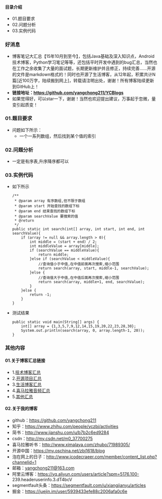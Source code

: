 #### 目录介绍
- 01.题目要求
- 02.问题分析
- 03.实例代码



### 好消息
- 博客笔记大汇总【15年10月到至今】，包括Java基础及深入知识点，Android技术博客，Python学习笔记等等，还包括平时开发中遇到的bug汇总，当然也在工作之余收集了大量的面试题，长期更新维护并且修正，持续完善……开源的文件是markdown格式的！同时也开源了生活博客，从12年起，积累共计N篇[近100万字，陆续搬到网上]，转载请注明出处，谢谢！所有博客陆续更新到GitHub上！
- **链接地址：https://github.com/yangchong211/YCBlogs**
- 如果觉得好，可以star一下，谢谢！当然也欢迎提出建议，万事起于忽微，量变引起质变！



### 01.题目要求
- 问题如下所示：
    - 一个一系列数组，然后找到某个值的索引




### 02.问题分析
- 一定是有序表,升序降序都可以


### 03.实例代码
- 如下所示
    ```
    /**
     * @param array 有序数组,但不限于数组
     * @param start 开始查找的数组下标
     * @param end 结束查找的数组下标
     * @param searchValue 要搜索的值
     * @return
     */
    public static int search(int[] array, int start, int end, int searchValue){
        if (array != null && array.length > 0){
            int middle = (start + end) / 2;
            int middleValue = array[middle];
            if (searchValue == middleValue){
                return middle;
            }else if (searchValue < middleValue){
                //查询值小于中值,在中值前面再次搜索,缩小范围
                return search(array, start, middle-1, searchValue);
            }else {
                //查询值大于中值,在中值后面再次搜索,缩小范围
                return search(array, middle+1, end, searchValue);
            }
        }else {
            return -1;
        }
    }
    ```
- 测试结果
    ```
    public static void main(String[] args) {
        int[] array = {1,3,5,7,9,12,14,15,19,20,22,23,28,30};
        System.out.println(search(array, 0, array.length-1, 20));
    }
    ```



### 其他内容
#### 01.关于博客汇总链接
- 1.[技术博客汇总](https://www.jianshu.com/p/614cb839182c)
- 2.[开源项目汇总](https://blog.csdn.net/m0_37700275/article/details/80863574)
- 3.[生活博客汇总](https://blog.csdn.net/m0_37700275/article/details/79832978)
- 4.[喜马拉雅音频汇总](https://www.jianshu.com/p/f665de16d1eb)
- 5.[其他汇总](https://www.jianshu.com/p/53017c3fc75d)



#### 02.关于我的博客
- github：https://github.com/yangchong211
- 知乎：https://www.zhihu.com/people/yczbj/activities
- 简书：http://www.jianshu.com/u/b7b2c6ed9284
- csdn：http://my.csdn.net/m0_37700275
- 喜马拉雅听书：http://www.ximalaya.com/zhubo/71989305/
- 开源中国：https://my.oschina.net/zbj1618/blog
- 泡在网上的日子：http://www.jcodecraeer.com/member/content_list.php?channelid=1
- 邮箱：yangchong211@163.com
- 阿里云博客：https://yq.aliyun.com/users/article?spm=5176.100- 239.headeruserinfo.3.dT4bcV
- segmentfault头条：https://segmentfault.com/u/xiangjianyu/articles
- 掘金：https://juejin.im/user/5939433efe88c2006afa0c6e










